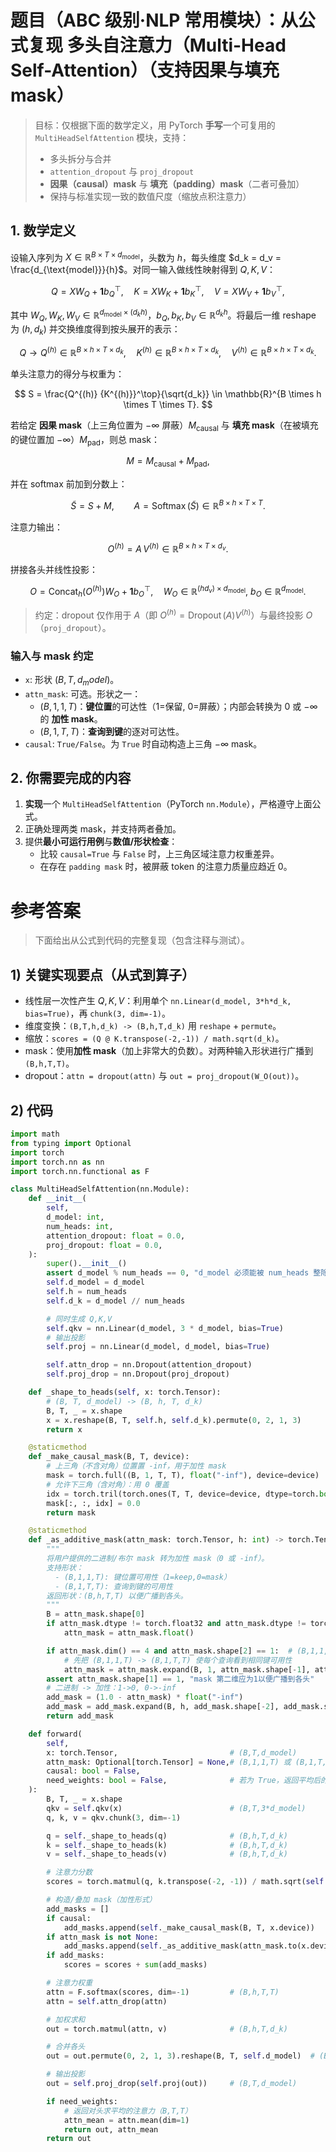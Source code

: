 # 题目（ABC 级别·NLP 常用模块）：从公式复现 **多头自注意力（Multi-Head Self-Attention）**（支持因果与填充 mask）

> 目标：仅根据下面的数学定义，用 PyTorch **手写**一个可复用的 `MultiHeadSelfAttention` 模块，支持：
>
> - 多头拆分与合并
> - `attention_dropout` 与 `proj_dropout`
> - **因果（causal）mask** 与 **填充（padding）mask**（二者可叠加）
> - 保持与标准实现一致的数值尺度（缩放点积注意力）

## 1. 数学定义

设输入序列为 $X \in \mathbb{R}^{B \times T \times d_{\text{model}}}$，头数为 $h$，每头维度 $d_k = d_v = \frac{d_{\text{model}}}{h}$。对同一输入做线性映射得到 $Q,K,V$：

$$
Q = X W_Q + \mathbf{1} b_Q^\top,\quad
K = X W_K + \mathbf{1} b_K^\top,\quad
V = X W_V + \mathbf{1} b_V^\top,
$$

其中 $W_Q,W_K,W_V \in \mathbb{R}^{d_{\text{model}}\times (d_k h)}$，$b_Q,b_K,b_V \in \mathbb{R}^{d_k h}$。将最后一维 reshape 为 $(h,d_k)$ 并交换维度得到按头展开的表示：

$$
Q \to Q^{(h)} \in \mathbb{R}^{B \times h \times T \times d_k},\quad
K^{(h)} \in \mathbb{R}^{B \times h \times T \times d_k},\quad
V^{(h)} \in \mathbb{R}^{B \times h \times T \times d_k}.
$$

单头注意力的得分与权重为：

$$
S = \frac{Q^{(h)} {K^{(h)}}^\top}{\sqrt{d_k}} \in \mathbb{R}^{B \times h \times T \times T}.
$$

若给定 **因果 mask**（上三角位置为 $-\infty$ 屏蔽）$M_{\text{causal}}$ 与 **填充 mask**（在被填充的键位置加 $-\infty$）$M_{\text{pad}}$，则总 mask：

$$
M = M_{\text{causal}} + M_{\text{pad}},
$$

并在 softmax 前加到分数上：

$$
\tilde{S} = S + M,\qquad
A = \operatorname{Softmax}(\tilde{S}) \in \mathbb{R}^{B \times h \times T \times T}.
$$

注意力输出：

$$
O^{(h)} = A \, V^{(h)} \in \mathbb{R}^{B \times h \times T \times d_v}.
$$

拼接各头并线性投影：

$$
O = \operatorname{Concat}_h(O^{(h)}) W_O + \mathbf{1} b_O^\top,\quad
W_O \in \mathbb{R}^{(h d_v)\times d_{\text{model}}},\ b_O \in \mathbb{R}^{d_{\text{model}}}.
$$

> 约定：dropout 仅作用于 $A$（即 $O^{(h)}= \operatorname{Dropout}(A) V^{(h)}$）与最终投影 $O$（`proj_dropout`）。

### 输入与 mask 约定

- `x`: 形状 $(B,T,d_model)$。
- `attn_mask`: 可选。形状之一：
  - $(B,1,1,T)$：**键位置**的可达性（1=保留, 0=屏蔽）；内部会转换为 $0$ 或 $-\infty$ 的 **加性 mask**。
  - $(B,1,T,T)$：**查询到键**的逐对可达性。
- `causal`: `True/False`。为 `True` 时自动构造上三角 $-\infty$ mask。

## 2. 你需要完成的内容

1. **实现**一个 `MultiHeadSelfAttention`（PyTorch `nn.Module`），严格遵守上面公式。
2. 正确处理两类 mask，并支持两者叠加。
3. 提供**最小可运行用例**与**数值/形状检查**：
   - 比较 `causal=True` 与 `False` 时，上三角区域注意力权重差异。
   - 在存在 `padding mask` 时，被屏蔽 token 的注意力质量应趋近 $0$。

# 参考答案

> 下面给出从公式到代码的完整复现（包含注释与测试）。

## 1) 关键实现要点（从式到算子）

- 线性层一次性产生 $Q,K,V$：利用单个 `nn.Linear(d_model, 3*h*d_k, bias=True)`，再 `chunk(3, dim=-1)`。
- 维度变换：`(B,T,h,d_k) -> (B,h,T,d_k)` 用 `reshape` + `permute`。
- 缩放：`scores = (Q @ K.transpose(-2,-1)) / math.sqrt(d_k)`。
- mask：使用**加性 mask**（加上非常大的负数）。对两种输入形状进行广播到 `(B,h,T,T)`。
- dropout：`attn = dropout(attn)` 与 `out = proj_dropout(W_O(out))`。

## 2) 代码

```python
import math
from typing import Optional
import torch
import torch.nn as nn
import torch.nn.functional as F

class MultiHeadSelfAttention(nn.Module):
    def __init__(
        self,
        d_model: int,
        num_heads: int,
        attention_dropout: float = 0.0,
        proj_dropout: float = 0.0,
    ):
        super().__init__()
        assert d_model % num_heads == 0, "d_model 必须能被 num_heads 整除"
        self.d_model = d_model
        self.h = num_heads
        self.d_k = d_model // num_heads

        # 同时生成 Q,K,V
        self.qkv = nn.Linear(d_model, 3 * d_model, bias=True)
        # 输出投影
        self.proj = nn.Linear(d_model, d_model, bias=True)

        self.attn_drop = nn.Dropout(attention_dropout)
        self.proj_drop = nn.Dropout(proj_dropout)

    def _shape_to_heads(self, x: torch.Tensor):
        # (B, T, d_model) -> (B, h, T, d_k)
        B, T, _ = x.shape
        x = x.reshape(B, T, self.h, self.d_k).permute(0, 2, 1, 3)
        return x

    @staticmethod
    def _make_causal_mask(B, T, device):
        # 上三角（不含对角）位置置 -inf，用于加性 mask
        mask = torch.full((B, 1, T, T), float("-inf"), device=device)
        # 允许下三角（含对角）：用 0 覆盖
        idx = torch.tril(torch.ones(T, T, device=device, dtype=torch.bool))
        mask[:, :, idx] = 0.0
        return mask

    @staticmethod
    def _as_additive_mask(attn_mask: torch.Tensor, h: int) -> torch.Tensor:
        """
        将用户提供的二进制/布尔 mask 转为加性 mask（0 或 -inf）。
        支持形状：
          - (B,1,1,T): 键位置可用性（1=keep,0=mask）
          - (B,1,T,T): 查询到键的可用性
        返回形状：(B,h,T,T) 以便广播到各头。
        """
        B = attn_mask.shape[0]
        if attn_mask.dtype != torch.float32 and attn_mask.dtype != torch.float64:
            attn_mask = attn_mask.float()

        if attn_mask.dim() == 4 and attn_mask.shape[2] == 1:  # (B,1,1,T)
            # 先把 (B,1,1,T) -> (B,1,T,T) 使每个查询看到相同键可用性
            attn_mask = attn_mask.expand(B, 1, attn_mask.shape[-1], attn_mask.shape[-1])
        assert attn_mask.shape[1] == 1, "mask 第二维应为1以便广播到各头"
        # 二进制 -> 加性：1->0, 0->-inf
        add_mask = (1.0 - attn_mask) * float("-inf")
        add_mask = add_mask.expand(B, h, add_mask.shape[-2], add_mask.shape[-1])
        return add_mask

    def forward(
        self,
        x: torch.Tensor,                         # (B,T,d_model)
        attn_mask: Optional[torch.Tensor] = None,# (B,1,1,T) 或 (B,1,T,T)
        causal: bool = False,
        need_weights: bool = False,              # 若为 True，返回平均后的注意力权重
    ):
        B, T, _ = x.shape
        qkv = self.qkv(x)                        # (B,T,3*d_model)
        q, k, v = qkv.chunk(3, dim=-1)

        q = self._shape_to_heads(q)              # (B,h,T,d_k)
        k = self._shape_to_heads(k)              # (B,h,T,d_k)
        v = self._shape_to_heads(v)              # (B,h,T,d_k)

        # 注意力分数
        scores = torch.matmul(q, k.transpose(-2, -1)) / math.sqrt(self.d_k)  # (B,h,T,T)

        # 构造/叠加 mask（加性形式）
        add_masks = []
        if causal:
            add_masks.append(self._make_causal_mask(B, T, x.device))
        if attn_mask is not None:
            add_masks.append(self._as_additive_mask(attn_mask.to(x.device), self.h))
        if add_masks:
            scores = scores + sum(add_masks)

        # 注意力权重
        attn = F.softmax(scores, dim=-1)         # (B,h,T,T)
        attn = self.attn_drop(attn)

        # 加权求和
        out = torch.matmul(attn, v)              # (B,h,T,d_k)

        # 合并各头
        out = out.permute(0, 2, 1, 3).reshape(B, T, self.d_model)  # (B,T,d_model)

        # 输出投影
        out = self.proj_drop(self.proj(out))     # (B,T,d_model)

        if need_weights:
            # 返回对头求平均的注意力（B,T,T）
            attn_mean = attn.mean(dim=1)
            return out, attn_mean
        return out
```
